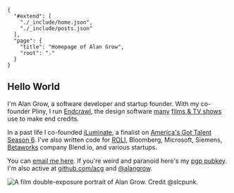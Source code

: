 
    {
      "#extend": [
        "./_include/home.json",
        "./_include/posts.json"
      ],
      "page": {
        "title": "Homepage of Alan Grow",
        "root": "."
      }
    }

## Hello World

I'm Alan Grow, a software developer and startup founder. With my co-founder Pliny, I run [Endcrawl](https://endcrawl.com/), the design software [many](https://x.com/alangrow/status/1870344485089222998/photo/1) [films & TV shows](https://pro.imdb.com/company/co0446605/filmography/?ref_=co_ov_all_credits) use to make end credits.

In a past life I co-founded [iLuminate](https://www.iluminate.com/), a finalist on [America's Got Talent Season 6](https://en.wikipedia.org/wiki/America%27s_Got_Talent_season_6#Grand-final_(September_13)). I've also written code for [ROLI](https://roli.com/), Bloomberg, Microsoft, Siemens, [Betaworks](https://www.microsoft.com/en-us/windows?r=1) company Blend.io, and various startups.

You can [email me here](mailto:alangrow+nospam@gmail.com). If you're weird and paranoid here's my [pgp pubkey](./alangrow.asc). I'm also active at [github.com/acg](https://github.com/acg) and [@alangrow](https://x.com/alangrow).

![A film double-exposure portrait of Alan Grow. Credit @slcpunk.](./images/alan-lights-1024.jpg)
